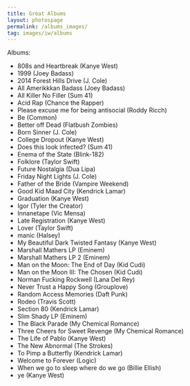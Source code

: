 ```yaml
---
title: Great Albums
layout: photospage
permalink: /albums_images/
tag: images/iw/albums
---
```


Albums:
- 808s and Heartbreak (Kanye West)
- 1999 (Joey Badass)
- 2014 Forest Hills Drive (J. Cole)
- All Amerikkkan Badass (Joey Badass)
- All Killer No Filler (Sum 41)
- Acid Rap (Chance the Rapper)
- Please excuse me for being antisocial (Roddy Ricch)
- Be (Common)
- Better off Dead (Flatbush Zombies)
- Born Sinner (J. Cole)
- College Dropout (Kanye West)
- Does this look infected? (Sum 41)
- Enema of the State (Blink-182)
- Folklore (Taylor Swift)
- Future Nostalgia (Dua Lipa)
- Friday Night Lights (J. Cole)
- Father of the Bride (Vampire Weekend)
- Good Kid Maad City (Kendrick Lamar)
- Graduation (Kanye West)
- Igor (Tyler the Creator)
- Innanetape (Vic Mensa)
- Late Registration (Kanye West)
- Lover (Taylor Swift)
- manic (Halsey)
- My Beautiful Dark Twisted Fantasy (Kanye West)
- Marshall Mathers LP (Eminem)
- Marshall Mathers LP 2 (Eminem)
- Man on the Moon: The End of Day (Kid Cudi)
- Man on the Moon III: The Chosen (Kid Cudi)
- Norman Fucking Rockwell (Lana Del Rey)
- Never Trust a Happy Song (Grouplove)
- Random Access Memories (Daft Punk)
- Rodeo (Travis Scott)
- Section 80 (Kendrick Lamar)
- Slim Shady LP (Eminem)
- The Black Parade (My Chemical Romance)
- Three Cheers for Sweet Revenge (My Chemical Romance)
- The Life of Pablo (Kanye West)
- The New Abnormal (The Strokes)
- To Pimp a Butterfly (Kendrick Lamar)
- Welcome to Forever (Logic)
- When we go to sleep where do we go (Billie Ellish)
- ye (Kanye West)